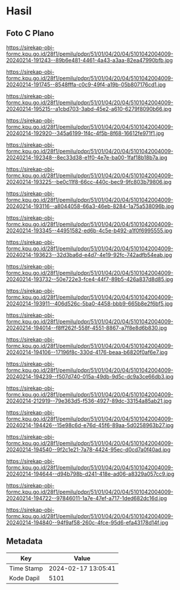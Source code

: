 # Hasil

## Foto C Plano

https://sirekap-obj-formc.kpu.go.id/28f1/pemilu/pdpr/51/01/04/20/04/5101042004009-20240214-191243--89b6e481-4461-4a43-a3aa-82ea47990bfb.jpg

https://sirekap-obj-formc.kpu.go.id/28f1/pemilu/pdpr/51/01/04/20/04/5101042004009-20240214-191745--8548fffa-c0c9-49f4-a19b-05b807176cd1.jpg

https://sirekap-obj-formc.kpu.go.id/28f1/pemilu/pdpr/51/01/04/20/04/5101042004009-20240214-195215--a1cbd703-3abd-45e2-a610-6279f8090b66.jpg

https://sirekap-obj-formc.kpu.go.id/28f1/pemilu/pdpr/51/01/04/20/04/5101042004009-20240214-192920--345a6199-1f4c-4f5b-8f68-16612fe971f1.jpg

https://sirekap-obj-formc.kpu.go.id/28f1/pemilu/pdpr/51/01/04/20/04/5101042004009-20240214-192348--8ec33d38-e1f0-4e7e-ba00-1faf18b18b7a.jpg

https://sirekap-obj-formc.kpu.go.id/28f1/pemilu/pdpr/51/01/04/20/04/5101042004009-20240214-193225--be0c11f8-66cc-440c-bec9-9fc803b79806.jpg

https://sirekap-obj-formc.kpu.go.id/28f1/pemilu/pdpr/51/01/04/20/04/5101042004009-20240214-193116--a8044058-66a3-46eb-8284-1a75a538096b.jpg

https://sirekap-obj-formc.kpu.go.id/28f1/pemilu/pdpr/51/01/04/20/04/5101042004009-20240214-193345--44951582-ed6b-4c5e-b492-a1f0f6995555.jpg

https://sirekap-obj-formc.kpu.go.id/28f1/pemilu/pdpr/51/01/04/20/04/5101042004009-20240214-193623--32d3ba6d-e4d7-4e19-92fc-742adfb54eab.jpg

https://sirekap-obj-formc.kpu.go.id/28f1/pemilu/pdpr/51/01/04/20/04/5101042004009-20240214-193732--50e722e3-fce4-44f7-89b5-426a837d8d85.jpg

https://sirekap-obj-formc.kpu.go.id/28f1/pemilu/pdpr/51/01/04/20/04/5101042004009-20240214-193911--406d526c-5ba0-4458-bbb9-665b8e2f6bf5.jpg

https://sirekap-obj-formc.kpu.go.id/28f1/pemilu/pdpr/51/01/04/20/04/5101042004009-20240214-194014--f8ff262f-558f-4551-8867-a7f8e8d6b830.jpg

https://sirekap-obj-formc.kpu.go.id/28f1/pemilu/pdpr/51/01/04/20/04/5101042004009-20240214-194106--17196f8c-330d-4176-beaa-b6820f0af6e7.jpg

https://sirekap-obj-formc.kpu.go.id/28f1/pemilu/pdpr/51/01/04/20/04/5101042004009-20240214-194239--f507d740-015a-49db-9d5c-dc9a3ce66db3.jpg

https://sirekap-obj-formc.kpu.go.id/28f1/pemilu/pdpr/51/01/04/20/04/5101042004009-20240214-212919--79e363d5-f536-4927-89dc-33154a85ab21.jpg

https://sirekap-obj-formc.kpu.go.id/28f1/pemilu/pdpr/51/01/04/20/04/5101042004009-20240214-194426--15e98c6d-e76d-45f6-89aa-5d0258963b27.jpg

https://sirekap-obj-formc.kpu.go.id/28f1/pemilu/pdpr/51/01/04/20/04/5101042004009-20240214-194540--9f2c1e21-7a78-4424-95ec-d0cd7a0f40ad.jpg

https://sirekap-obj-formc.kpu.go.id/28f1/pemilu/pdpr/51/01/04/20/04/5101042004009-20240214-194644--d94b798b-d241-418e-ad06-a8329a057cc9.jpg

https://sirekap-obj-formc.kpu.go.id/28f1/pemilu/pdpr/51/01/04/20/04/5101042004009-20240214-194722--97846011-1a7e-47ef-a717-1ded682dc16d.jpg

https://sirekap-obj-formc.kpu.go.id/28f1/pemilu/pdpr/51/01/04/20/04/5101042004009-20240214-194840--94f9af58-260c-4fce-95d6-efa43178d14f.jpg


## Metadata

| Key        | Value               |
| ---------- | ------------------- |
| Time Stamp | 2024-02-17 13:05:41 |
| Kode Dapil | 5101                |



